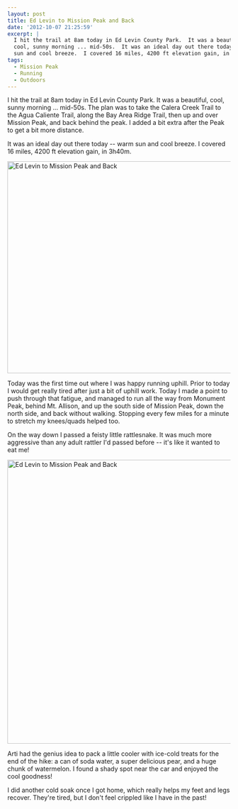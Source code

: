 ```yaml
---
layout: post
title: Ed Levin to Mission Peak and Back
date: '2012-10-07 21:25:59'
excerpt: |
  I hit the trail at 8am today in Ed Levin County Park.  It was a beautiful,
  cool, sunny morning ... mid-50s.  It was an ideal day out there today -- warm
  sun and cool breeze.  I covered 16 miles, 4200 ft elevation gain, in 3h40m.
tags:
  - Mission Peak
  - Running
  - Outdoors
---
```


I hit the trail at 8am today in Ed Levin County Park. It was a beautiful, cool, sunny morning ... mid-50s. The plan was to take the Calera Creek Trail to the Agua Caliente Trail, along the Bay Area Ridge Trail, then up and over Mission Peak, and back behind the peak. I added a bit extra after the Peak to get a bit more distance.

It was an ideal day out there today -- warm sun and cool breeze. I covered 16 miles, 4200 ft elevation gain, in 3h40m.

<a href="http://www.flickr.com/photos/thenobot/8064428539/" title="Ed Levin to Mission Peak and Back by thenobot, on Flickr"><img src="https://farm9.staticflickr.com/8310/8064428539_b61ea6e048_z.jpg" width="640" height="478" alt="Ed Levin to Mission Peak and Back"></a>

Today was the first time out where I was happy running uphill. Prior to today I would get really tired after just a bit of uphill work. Today I made a point to push through that fatigue, and managed to run all the way from Monument Peak, behind Mt. Allison, and up the south side of Mission Peak, down the north side, and back without walking. Stopping every few miles for a minute to stretch my knees/quads helped too.

On the way down I passed a feisty little rattlesnake. It was much more aggressive than any adult rattler I'd passed before -- it's like it wanted to eat me!

<a href="http://www.flickr.com/photos/thenobot/8064428947/" title="Ed Levin to Mission Peak and Back by thenobot, on Flickr"><img src="https://farm9.staticflickr.com/8039/8064428947_84712af5fd_z.jpg" width="626" height="640" alt="Ed Levin to Mission Peak and Back"></a>

Arti had the genius idea to pack a little cooler with ice-cold treats for the end of the hike: a can of soda water, a super delicious pear, and a huge chunk of watermelon. I found a shady spot near the car and enjoyed the cool goodness!

I did another cold soak once I got home, which really helps my feet and legs recover. They're tired, but I don't feel crippled like I have in the past!

